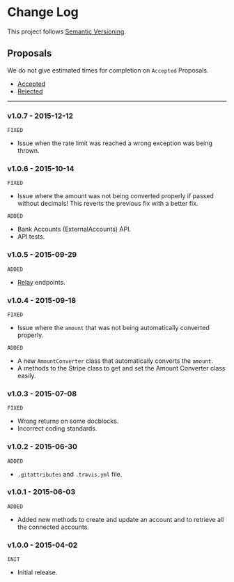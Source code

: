 # Change Log

This project follows [Semantic Versioning](CONTRIBUTING.md).

## Proposals

We do not give estimated times for completion on `Accepted` Proposals.

- [Accepted](https://github.com/cartalyst/stripe/labels/Accepted)
- [Rejected](https://github.com/cartalyst/stripe/labels/Rejected)

---

### v1.0.7 - 2015-12-12

`FIXED`

- Issue when the rate limit was reached a wrong exception was being thrown.

### v1.0.6 - 2015-10-14

`FIXED`

- Issue where the amount was not being converted properly if passed without decimals! This reverts the previous fix with a better fix.

`ADDED`

- Bank Accounts (ExternalAccounts) API.
- API tests.

### v1.0.5 - 2015-09-29

`ADDED`

- [Relay](https://stripe.com/relay) endpoints.

### v1.0.4 - 2015-09-18

`FIXED`

- Issue where the `amount` that was not being automatically converted properly.

`ADDED`

- A new `AmountConverter` class that automatically converts the `amount`.
- A methods to the Stripe class to get and set the Amount Converter class easily.

### v1.0.3 - 2015-07-08

`FIXED`

- Wrong returns on some docblocks.
- Incorrect coding standards.

### v1.0.2 - 2015-06-30

`ADDED`

- `.gitattributes` and `.travis.yml` file.

### v1.0.1 - 2015-06-03

`ADDED`

- Added new methods to create and update an account and to retrieve all the connected accounts.

### v1.0.0 - 2015-04-02

`INIT`

- Initial release.
